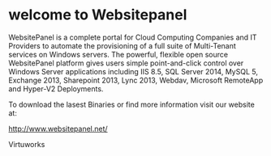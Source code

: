 # welcome to Websitepanel

WebsitePanel is a complete portal for Cloud Computing Companies and IT Providers to automate the provisioning of a full suite of Multi-Tenant services on Windows servers. The powerful, flexible open source WebsitePanel platform gives users simple point-and-click control over Windows Server applications including IIS 8.5, SQL Server 2014, MySQL 5, Exchange 2013, Sharepoint 2013, Lync 2013, Webdav, Microsoft RemoteApp and Hyper-V2 Deployments.

To download the lasest Binaries or find more information visit our website at: 

http://www.websitepanel.net/

Virtuworks

